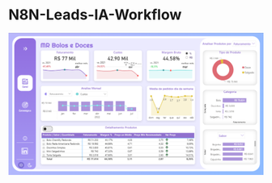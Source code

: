# N8N-Leads-IA-Workflow

![Dashboard Preview](https://raw.githubusercontent.com/GuGuerke/Dashboard-BI---Case-Mr-Bolos/main/Case%20-%20Mr%20Bolos.png)

